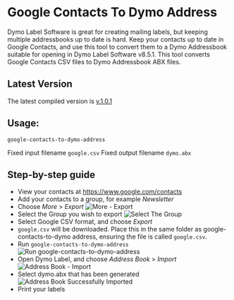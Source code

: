 # Google Contacts To Dymo Address
Dymo Label Software is great for creating mailing labels, but keeping multiple addressbooks up to date is hard.  Keep your contacts up to date in Google Contacts, and use this tool to convert them to a Dymo Addressbook suitable for opening in Dymo Label Software v8.5.1.  This tool converts Google Contacts CSV files to Dymo Addressbook ABX files.  

## Latest Version
The latest compiled version is [v.1.0.1](https://github.com/jamielaundon/google-contacts-to-dymo-address/releases/latest)

## Usage:

`google-contacts-to-dymo-address`

Fixed input filename `google.csv`
Fixed output filename `dymo.abx`

## Step-by-step guide

* View your contacts at https://www.google.com/contacts
* Add your contacts to a group, for example *Newsletter*
* Choose *More* > *Export*
   ![More - Export](https://cdn.laundon.org/dymo1.png)
* Select the Group you wish to export
   ![Select The Group](https://cdn.laundon.org/dymo2.png)
* Select Google CSV format, and choose *Export*
* `google.csv` will be downloaded. Place this in the same folder as google-contacts-to-dymo address, ensuring the file is called `google.csv`.
* Run `google-contacts-to-dymo-address`
   ![Run google-contacts-to-dymo-address](https://cdn.laundon.org/dymo3.png)
* Open Dymo Label, and choose *Address Book* > *Import*
   ![Address Book - Import](https://cdn.laundon.org/dymo4.png)
* Select dymo.abx that has been generated
   ![Address Book Successfully Imported](https://cdn.laundon.org/dymo5.png)
* Print your labels
